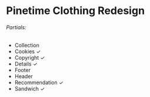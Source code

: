 # Pinetime Clothing Redesign

###### Partials:
- Collection
- Cookies ✓
- Copyright ✓
- Details ✓
- Footer
- Header
- Recommendation ✓
- Sandwich ✓
